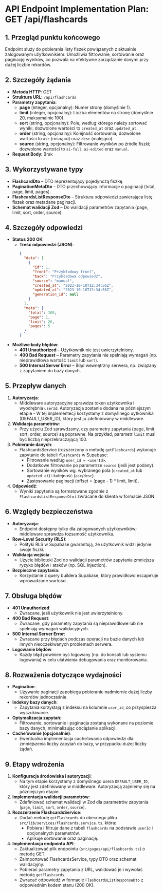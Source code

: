 # API Endpoint Implementation Plan: GET /api/flashcards

## 1. Przegląd punktu końcowego

Endpoint służy do pobierania listy fiszek powiązanych z aktualnie zalogowanym użytkownikiem. Umożliwia filtrowanie, sortowanie oraz paginację wyników, co pozwala na efektywne zarządzanie danymi przy dużej liczbie rekordów.

## 2. Szczegóły żądania

- **Metoda HTTP**: GET
- **Struktura URL**: `/api/flashcards`
- **Parametry zapytania**:
  - **page** (integer, opcjonalny): Numer strony (domyślnie 1).
  - **limit** (integer, opcjonalny): Liczba elementów na stronę (domyślnie 20, maksymalnie 100).
  - **sort** (string, opcjonalny): Pole, według którego należy sortować wyniki; dozwolone wartości to `created_at` oraz `updated_at`.
  - **order** (string, opcjonalny): Kolejność sortowania; dozwolone wartości to `asc` (rosnąco) oraz `desc` (malejąco).
  - **source** (string, opcjonalny): Filtrowanie wyników po źródle fiszki; dozwolone wartości to `ai-full`, `ai-edited` oraz `manual`.
- **Request Body**: Brak

## 3. Wykorzystywane typy

- **FlashcardDto** – DTO reprezentujący pojedynczą fiszkę.
- **PaginationMetaDto** – DTO przechowujący informacje o paginacji (total, page, limit, pages).
- **FlashcardsListResponseDto** – Struktura odpowiedzi zawierająca listę fiszek oraz metadane paginacji.
- **Schemat walidacji Zod** – Do walidacji parametrów zapytania (page, limit, sort, order, source).

## 4. Szczegóły odpowiedzi

- **Status 200 OK**
  - **Treść odpowiedzi (JSON)**:
    ```json
    {
      "data": [
        {
          "id": 1,
          "front": "Przykładowy front",
          "back": "Przykładowa odpowiedź",
          "source": "manual",
          "created_at": "2023-10-10T12:34:56Z",
          "updated_at": "2023-10-10T12:34:56Z",
          "generation_id": null
        }
      ],
      "meta": {
        "total": 100,
        "page": 1,
        "limit": 20,
        "pages": 5
      }
    }
    ```
- **Możliwe kody błędów**:
  - **401 Unauthorized** – Użytkownik nie jest uwierzytelniony.
  - **400 Bad Request** – Parametry zapytania nie spełniają wymagań (np. nieprawidłowa wartość `limit` lub `sort`).
  - **500 Internal Server Error** – Błąd wewnętrzny serwera, np. związany z zapytaniem do bazy danych.

## 5. Przepływ danych

1. **Autoryzacja**:
   - Middleware autoryzacyjne sprawdza token użytkownika i wyodrębnia `userId`. Autoryzacja zostanie dodana na późniejszym etapie - W tej implementecji korzystamy z domyślnego uytkownika (DEFAULT_USER_ID), który jest ju zdefiniowany w middleware.
2. **Walidacja parametrów**:
   - Przy użyciu Zod sprawdzamy, czy parametry zapytania (page, limit, sort, order, source) są poprawne. Na przykład, parametr `limit` musi być liczbą nieprzekraczającą 100.
3. **Pobieranie danych**:
   - FlashcardsService (rozszerzony o metodę `getFlashcards`) wykonuje zapytanie do tabeli `flashcards` w Supabase:
     - Filtrowanie według `user_id = <userId>`.
     - Dodatkowe filtrowanie po parametrze `source` (jeśli jest podany).
     - Sortowanie wyników wg. wybranego pola (`created_at` lub `updated_at`) i kolejność (`asc`/`desc`).
     - Zastosowanie paginacji (offset = (page - 1) \* limit, limit).
4. **Odpowiedź**:
   - Wyniki zapytania są formatowane zgodnie z `FlashcardsListResponseDto` i zwracane do klienta w formacie JSON.

## 6. Względy bezpieczeństwa

- **Autoryzacja**:
  - Endpoint dostępny tylko dla zalogowanych użytkowników; middleware sprawdza tożsamość użytkownika.
- **Row-Level Security (RLS)**:
  - Polityki RLS w Supabase gwarantują, że użytkownik widzi jedynie swoje fiszki.
- **Walidacja wejścia**:
  - Użycie biblioteki Zod do walidacji parametrów zapytania zmniejsza ryzyko błędów i ataków (np. SQL Injection).
- **Bezpieczne zapytania**:
  - Korzystanie z query buildera Supabase, który prawidłowo escape’uje wprowadzone wartości.

## 7. Obsługa błędów

- **401 Unauthorized**:
  - Zwracane, jeśli użytkownik nie jest uwierzytelniony.
- **400 Bad Request**:
  - Zwracane, gdy parametry zapytania są nieprawidłowe lub nie spełniają wymagań walidacyjnych.
- **500 Internal Server Error**:
  - Zwracane przy błędach podczas operacji na bazie danych lub innych nieoczekiwanych problemach serwera.
- **Logowanie błędów**:
  - Każdy błąd powinien być logowany (np. do konsoli lub systemu logowania) w celu ułatwienia debugowania oraz monitorowania.

## 8. Rozważenia dotyczące wydajności

- **Pagination**:
  - Używanie paginacji zapobiega pobieraniu nadmiernie dużej liczby rekordów jednocześnie.
- **Indeksy bazy danych**:
  - Zapytania korzystają z indeksu na kolumnie `user_id`, co przyspiesza wyszukiwanie.
- **Optymalizacja zapytań**:
  - Filtrowanie, sortowanie i paginacja zostaną wykonane na poziomie bazy danych, minimalizując obciążenie aplikacji.
- **Cache’owanie (opcjonalnie)**:
  - Ewentualna implementacja cache’owania odpowiedzi dla zmniejszenia liczby zapytań do bazy, w przypadku dużej liczby żądań.

## 9. Etapy wdrożenia

1. **Konfiguracja środowiska i autoryzacji**:
   - Na tym etapie korzystamy z domyślnego usera `DEFAULT_USER_ID`, który jest zdefiniowany w middleware. Autoryzacją zajmiemy się na późniejszym etapie.
2. **Implementacja walidacji parametrów**:
   - Zdefiniować schemat walidacji w Zod dla parametrów zapytania (`page`, `limit`, `sort`, `order`, `source`).
3. **Rozszerzenie FlashcardsService**:
   - Dodać metodę `getFlashcards` do obecnego pliku `src/lib/services/flashcards.service.ts`, która:
     - Pobiera i filtruje dane z tabeli `flashcards` na podstawie `userId` i opcjonalnych parametrów.
     - Aplikuje sortowanie oraz paginację.
4. **Implementacja endpointu API**:
   - Zaktualizować plik endpointu (`src/pages/api/flashcards.ts`) o metodę GET.
   - Zaimportować FlashcardsService, typy DTO oraz schemat walidacyjny.
   - Pobierać parametry zapytania z URL, walidować je i wywołać metodę `getFlashcards`.
   - Zwracać odpowiedź w formacie `FlashcardsListResponseDto` z odpowiednim kodem stanu (200 OK).

